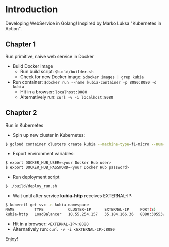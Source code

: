 # Introduction 

Developing WebService in Golang! Inspired by Marko Luksa "Kubernetes in Action".

## Chapter 1

Run primitive, naive web service in Docker

- Build Docker image
  - Run build script: `$build/builder.sh`
  - Check for new Docker image: `$docker images | grep kubia`
- Run container: `$docker run --name kubia-container -p 8080:8080 -d kubia`
  - Hit in a browser: `localhost:8080`
  - Alternatively run: `curl -v -i localhost:8080`
  
  
## Chapter 2 

Run in Kubernetes

- Spin up new cluster in Kubernetes: 
```bash
$ gcloud container clusters create kubia --machine-type=f1-micro --num-nodes=3 --zone=us-central1-a 
``` 
- Export environment variables:
```bash
$ export DOCKER_HUB_USER=<your Docker Hub user>
$ export DOCKER_HUB_PASSWORD=<your Docker Hub password>
``` 
- Run deployment script 
```bash
$ ./build/deploy_run.sh
```  
- Wait until after service **kubia-http** receives EXTERNAL-IP:
```bash
$ kuberctl get svc -n kubia-namespace
NAME         TYPE           CLUSTER-IP      EXTERNAL-IP     PORT(S)          AGE
kubia-http   LoadBalancer   10.55.254.157   35.184.166.36   8080:30553/TCP   2m
```
- Hit in a browser: `<EXTERNAL-IP>:8080`
- Alternatively run: `curl -v -i <EXTERNAL-IP>:8080` 

Enjoy!